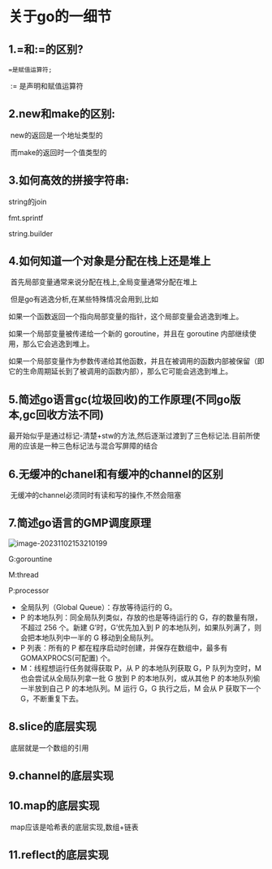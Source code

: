 # 关于go的一细节

## 1.=和:=的区别?

 	=是赋值运算符; 

​	:= 是声明和赋值运算符

## 2.new和make的区别:

​	new的返回是一个地址类型的

​       而make的返回时一个值类型的

## 3.如何高效的拼接字符串:

   string的join

  fmt.sprintf

 string.builder

## 4.如何知道一个对象是分配在栈上还是堆上

​	首先局部变量通常来说分配在栈上,全局变量通常分配在堆上

​	但是go有逃逸分析,在某些特殊情况会用到,比如

如果一个函数返回一个指向局部变量的指针，这个局部变量会逃逸到堆上。

如果一个局部变量被传递给一个新的 goroutine，并且在 goroutine 内部继续使用，那么它会逃逸到堆上。

如果一个局部变量作为参数传递给其他函数，并且在被调用的函数内部被保留（即它的生命周期延长到了被调用的函数内部），那么它可能会逃逸到堆上。

## 5.简述go语言gc(垃圾回收)的工作原理(不同go版本,gc回收方法不同)

最开始似乎是通过标记-清楚+stw的方法,然后逐渐过渡到了三色标记法.目前所使用的应该是一种三色标记法与混合写屏障的结合

## 6.无缓冲的chanel和有缓冲的channel的区别

​	无缓冲的channel必须同时有读和写的操作,不然会阻塞

## 7.简述go语言的GMP调度原理

![image-20231102153210199](C:\Users\ASUS\AppData\Roaming\Typora\typora-user-images\image-20231102153210199.png)

G:gorountine

M:thread

P:processor

- 全局队列（Global Queue）：存放等待运行的 G。
- P 的本地队列：同全局队列类似，存放的也是等待运行的 G，存的数量有限，不超过 256 个。新建 G’时，G’优先加入到 P 的本地队列，如果队列满了，则会把本地队列中一半的 G 移动到全局队列。
- P 列表：所有的 P 都在程序启动时创建，并保存在数组中，最多有 GOMAXPROCS(可配置) 个。
- M：线程想运行任务就得获取 P，从 P 的本地队列获取 G，P 队列为空时，M 也会尝试从全局队列拿一批 G 放到 P 的本地队列，或从其他 P 的本地队列偷一半放到自己 P 的本地队列。M 运行 G，G 执行之后，M 会从 P 获取下一个 G，不断重复下去。

## 8.slice的底层实现

​	底层就是一个数组的引用

## 9.channel的底层实现

## 10.map的底层实现

​	map应该是哈希表的底层实现,数组+链表

## 11.reflect的底层实现
